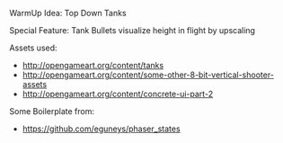 
WarmUp Idea: Top Down Tanks

Special Feature: Tank Bullets visualize height in flight by upscaling

Assets used:

- http://opengameart.org/content/tanks
- http://opengameart.org/content/some-other-8-bit-vertical-shooter-assets
- http://opengameart.org/content/concrete-ui-part-2

Some Boilerplate from:

- https://github.com/eguneys/phaser_states